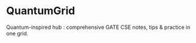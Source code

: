 # QuantumGrid
Quantum-inspired hub : comprehensive GATE CSE notes, tips &amp; practice in one grid.

